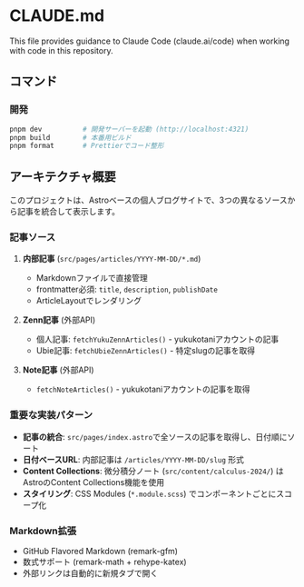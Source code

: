 # CLAUDE.md

This file provides guidance to Claude Code (claude.ai/code) when working with code in this repository.

## コマンド

### 開発
```bash
pnpm dev          # 開発サーバーを起動 (http://localhost:4321)
pnpm build        # 本番用ビルド
pnpm format       # Prettierでコード整形
```

## アーキテクチャ概要

このプロジェクトは、Astroベースの個人ブログサイトで、3つの異なるソースから記事を統合して表示します。

### 記事ソース

1. **内部記事** (`src/pages/articles/YYYY-MM-DD/*.md`)
   - Markdownファイルで直接管理
   - frontmatter必須: `title`, `description`, `publishDate`
   - ArticleLayoutでレンダリング

2. **Zenn記事** (外部API)
   - 個人記事: `fetchYukuZennArticles()` - yukukotaniアカウントの記事
   - Ubie記事: `fetchUbieZennArticles()` - 特定slugの記事を取得

3. **Note記事** (外部API)
   - `fetchNoteArticles()` - yukukotaniアカウントの記事を取得

### 重要な実装パターン

- **記事の統合**: `src/pages/index.astro`で全ソースの記事を取得し、日付順にソート
- **日付ベースURL**: 内部記事は `/articles/YYYY-MM-DD/slug` 形式
- **Content Collections**: 微分積分ノート (`src/content/calculus-2024/`) はAstroのContent Collections機能を使用
- **スタイリング**: CSS Modules (`*.module.scss`) でコンポーネントごとにスコープ化

### Markdown拡張

- GitHub Flavored Markdown (remark-gfm)
- 数式サポート (remark-math + rehype-katex)
- 外部リンクは自動的に新規タブで開く